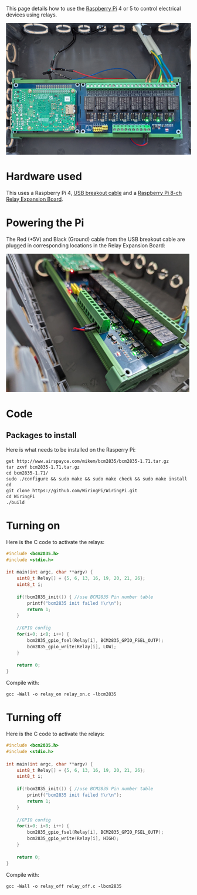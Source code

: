 This page details how to use the [Raspberry Pi](https://www.raspberrypi.com/) 4 or 5 to control electrical devices using relays.

![Pi Relay Board](../img/pi_relay.png)

# Hardware used

This uses a Raspberry Pi 4, [USB breakout cable](https://www.adafruit.com/product/4448) and a [Raspberry Pi 8-ch Relay Expansion Board](https://www.waveshare.com/rpi-relay-board-b.htm).

# Powering the Pi

The Red (+5V) and Black (Ground) cable from the USB breakout cable are plugged in corresponding locations in the Relay Expansion Board:

![Pi Relay Board USB power](../img/pi_power_usb.jpg)

# Code

## Packages to install

Here is what needs to be installed on the Rasperry Pi:
```
get http://www.airspayce.com/mikem/bcm2835/bcm2835-1.71.tar.gz
tar zxvf bcm2835-1.71.tar.gz
cd bcm2835-1.71/
sudo ./configure && sudo make && sudo make check && sudo make install
cd
git clone https://github.com/WiringPi/WiringPi.git
cd WiringPi
./build
```

# Turning on

Here is the C code to activate the relays:
```c
#include <bcm2835.h>
#include <stdio.h>

int main(int argc, char **argv) {
    uint8_t Relay[] = {5, 6, 13, 16, 19, 20, 21, 26};
    uint8_t i;

    if(!bcm2835_init()) { //use BCM2835 Pin number table
        printf("bcm2835 init failed !\r\n");
        return 1;
    }
    
    //GPIO config
    for(i=0; i<8; i++) {
        bcm2835_gpio_fsel(Relay[i], BCM2835_GPIO_FSEL_OUTP);
        bcm2835_gpio_write(Relay[i], LOW);
    }

    return 0;
}
```
Compile with:
```
gcc -Wall -o relay_on relay_on.c -lbcm2835
```

# Turning off

Here is the C code to activate the relays:
```c
#include <bcm2835.h>
#include <stdio.h>

int main(int argc, char **argv) {
    uint8_t Relay[] = {5, 6, 13, 16, 19, 20, 21, 26};
    uint8_t i;

    if(!bcm2835_init()) { //use BCM2835 Pin number table
        printf("bcm2835 init failed !\r\n");
        return 1;
    }
    
    //GPIO config
    for(i=0; i<8; i++) {
        bcm2835_gpio_fsel(Relay[i], BCM2835_GPIO_FSEL_OUTP);
        bcm2835_gpio_write(Relay[i], HIGH);
    }

    return 0;
}
```
Compile with:
```
gcc -Wall -o relay_off relay_off.c -lbcm2835
```
